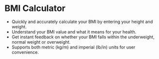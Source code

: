 # BMI Calculator

- Quickly and accurately calculate your BMI by entering your height and weight.
- Understand your BMI value and what it means for your health.
- Get instant feedback on whether your BMI falls within the underweight, normal weight or overweight.
- Supports both metric (kg/m) and imperial (lb/in) units for user convenience.
